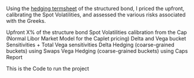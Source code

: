 Using the [hedging termsheet](https://github.com/MatteoCallini/FE/blob/main/Structured%20Bond%3A%20Pricing%20and%20Hedging/Matlab/runAssignment6_Group4.m) of the structured bond, I priced the upfront, calibrating the Spot Volatilities, and assessed the various risks associated with the Greeks.

Upfront X% of the structure bond
Spot Volatilities calibration from the Cap (Normal Libor Market Model for the Caplet pricing)
Delta and Vega bucket Sensitivities + Total Vega sensitivities
Delta Hedging (coarse-grained buckets) using Swaps
Vega Hedging (coarse-grained buckets) using Caps
Report

This is the Code to run the project
